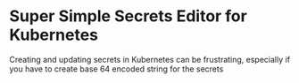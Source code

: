 # Super Simple Secrets Editor for Kubernetes

Creating and updating secrets in Kubernetes can be frustrating, especially if you have to create base 64 encoded string for the secrets
